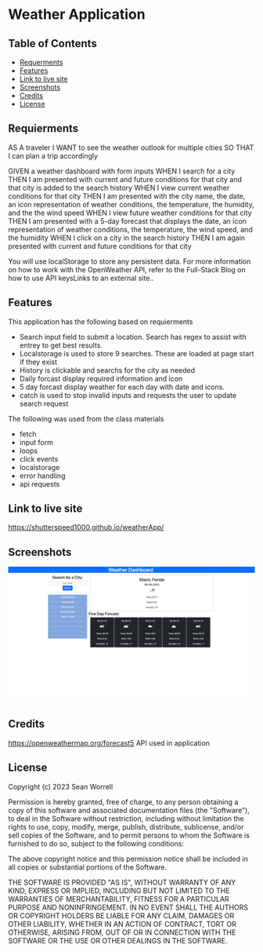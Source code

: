 # Weather Application

## Table of Contents
- [Requerments](#requierments)
- [Features](#features)
- [Link to live site](#link-to-live-site)
- [Screenshots](#screenshots)
- [Credits](#credits)
- [License](#license)

## Requierments

AS A traveler
I WANT to see the weather outlook for multiple cities
SO THAT I can plan a trip accordingly

GIVEN a weather dashboard with form inputs
WHEN I search for a city
THEN I am presented with current and future conditions for that city and that city is added to the search history
WHEN I view current weather conditions for that city
THEN I am presented with the city name, the date, an icon representation of weather conditions, the temperature, the humidity, and the the wind speed
WHEN I view future weather conditions for that city
THEN I am presented with a 5-day forecast that displays the date, an icon representation of weather conditions, the temperature, the wind speed, and the humidity
WHEN I click on a city in the search history
THEN I am again presented with current and future conditions for that city

You will use localStorage to store any persistent data. For more information on how to work with the OpenWeather API, refer to the Full-Stack Blog on how to use API keysLinks to an external site..

## Features
This application has the following based on requierments
- Search input field to submit a location.  Search has regex to assist with entrey to get best results.
- Localstorage is used to store 9 searches.  These are loaded at page start if they exist
- History is clickable and searchs for the city as needed
- Daily forcast display required information and icon
- 5 day forcast display weather for each day with date and icons.
- catch is used to stop invalid inputs and requests the user to update search request

The following was used from the class materials
- fetch
- input form
- loops
- click events
- localstorage
- error handling
- api requests

## Link to live site

https://shutterspeed1000.github.io/weatherApp/

## Screenshots

![screenshot](assets/images/weatherApp-ss.png)

## Credits

https://openweathermap.org/forecast5 API used in application

## License

Copyright (c) 2023 Sean Worrell

Permission is hereby granted, free of charge, to any person obtaining a copy
of this software and associated documentation files (the "Software"), to deal
in the Software without restriction, including without limitation the rights
to use, copy, modify, merge, publish, distribute, sublicense, and/or sell
copies of the Software, and to permit persons to whom the Software is
furnished to do so, subject to the following conditions:

The above copyright notice and this permission notice shall be included in all
copies or substantial portions of the Software.

THE SOFTWARE IS PROVIDED "AS IS", WITHOUT WARRANTY OF ANY KIND, EXPRESS OR
IMPLIED, INCLUDING BUT NOT LIMITED TO THE WARRANTIES OF MERCHANTABILITY,
FITNESS FOR A PARTICULAR PURPOSE AND NONINFRINGEMENT. IN NO EVENT SHALL THE
AUTHORS OR COPYRIGHT HOLDERS BE LIABLE FOR ANY CLAIM, DAMAGES OR OTHER
LIABILITY, WHETHER IN AN ACTION OF CONTRACT, TORT OR OTHERWISE, ARISING FROM,
OUT OF OR IN CONNECTION WITH THE SOFTWARE OR THE USE OR OTHER DEALINGS IN THE
SOFTWARE.


